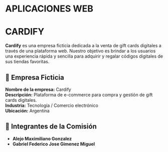 # APLICACIONES WEB
# CARDIFY

**Cardify**   es una empresa ficticia dedicada a la venta de gift cards digitales a través de una plataforma web. Nuestro objetivo es brindar a los usuarios una experiencia rápida y sencilla para adquirir y regalar códigos digitales de sus tiendas favoritas.

## 💼 Empresa Ficticia

**Nombre de la empresa:** Cardify  
**Descripción:** Plataforma de e-commerce para compra y gestión de gift cards digitales.  
**Industria:** Tecnología / Comercio electrónico  
**Ubicación:** Argentina 

## 👥 Integrantes de la Comisión

- **Alejo Maximiliano Gonzalez**  
- **Gabriel Federico Jose Gimenez Miguel**

